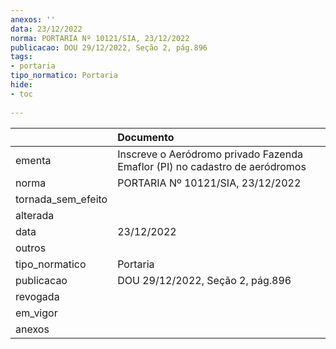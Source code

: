 ```yaml
---
anexos: ''
data: 23/12/2022
norma: PORTARIA Nº 10121/SIA, 23/12/2022
publicacao: DOU 29/12/2022, Seção 2, pág.896
tags:
- portaria
tipo_normatico: Portaria
hide: 
- toc 
 
---
```


|                    | Documento                                                                   |
|:-------------------|:----------------------------------------------------------------------------|
| ementa             | Inscreve o Aeródromo privado Fazenda Emaflor (PI) no cadastro de aeródromos |
| norma              | PORTARIA Nº 10121/SIA, 23/12/2022                                           |
| tornada_sem_efeito |                                                                             |
| alterada           |                                                                             |
| data               | 23/12/2022                                                                  |
| outros             |                                                                             |
| tipo_normatico     | Portaria                                                                    |
| publicacao         | DOU 29/12/2022, Seção 2, pág.896                                            |
| revogada           |                                                                             |
| em_vigor           |                                                                             |
| anexos             |                                                                             |
